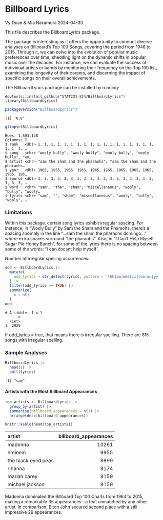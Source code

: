 # Billboard Lyrics
Vy Doan & Mia Nakamura
2024-04-30

This file describes the BillboardLyrics package.

The package is interesting as it offers the opportunity to conduct
diverse analyses on Billboard’s Top 100 Songs, covering the period from
1946 to 2015. Through it, we can delve into the evolution of popular
music preferences over time, shedding light on the dynamic shifts in
popular music over the decades. For instance, we can evaluate the
success of individual artists or bands by monitoring their frequency on
the Top 100 list, examining the longevity of their careers, and
discerning the impact of specific songs on their overall achievements.

The BillboardLyrics package can be installed by running:

    devtools::install_github("STAT231-S24/BillboardLyrics")
    library(BillboardLyrics)

``` r
packageVersion("BillboardLyrics")
```

    [1] '0.8'

``` r
glimpse(BillboardLyrics)
```

    Rows: 1,603,148
    Columns: 7
    $ rank   <dbl> 1, 1, 1, 1, 1, 1, 1, 1, 1, 1, 1, 1, 1, 1, 1, 1, 1, 1, 1, 1, 1, …
    $ song   <chr> "wooly bully", "wooly bully", "wooly bully", "wooly bully", "wo…
    $ artist <chr> "sam the sham and the pharaohs", "sam the sham and the pharaohs…
    $ year   <dbl> 1965, 1965, 1965, 1965, 1965, 1965, 1965, 1965, 1965, 1965, 196…
    $ source <dbl> 3, 3, 3, 3, 3, 3, 3, 3, 3, 3, 3, 3, 3, 3, 3, 3, 3, 3, 3, 3, 3, …
    $ word   <chr> "sam", "the", "sham", "miscellaneous", "wooly", "bully", "wooly…
    $ lyrics <chr> "sam", "", "sham", "miscellaneous", "wooly", "bully", "wooly", …

### **Limitations**

Within this package, certain song lyrics exhibit irregular spacing. For
instance, in “Wooly Bully” by Sam the Sham and the Pharaohs, there’s a
spacing anomaly in the line “…sam the sham the pharaohs domingo…” where
extra spaces surround “the pharaohs”. Also, in “I Can’t Help Myself
Sugar Pie Honey Bunch”, for some of the lyrics there is no spacing
between some of the words: “i can docant help myself”.

Number of irregular spelling occurrences:

``` r
odd <- BillboardLyrics |>
  mutate(
    odd_lyrics = str_detect(lyrics, pattern = "(hh|aa|eee|ii|ooo|uu|yy|sss)"),
  ) |>
  filter(odd_lyrics == TRUE) |>
  summarize(
    n = n()
  )
odd
```

    # A tibble: 1 × 1
          n
      <int>
    1  2929

If odd_lyrics = true, that means there is irregular spelling. There are
815 songs with irregular spelling.

### **Sample Analyses**

``` r
BillboardLyrics |>
  head(1) |>
  pull(lyrics)
```

    [1] "sam"

#### Artists with the Most Billboard Appearances

``` r
top_artists <- BillboardLyrics |>
  group_by(artist) |>
  summarise(billboard_appearances = n()) |>
  arrange(desc(billboard_appearances))

knitr::kable(head(top_artists))
```

| artist              | billboard_appearances |
|:--------------------|----------------------:|
| madonna             |                 10261 |
| eminem              |                  9955 |
| the black eyed peas |                  8899 |
| rihanna             |                  8174 |
| mariah carey        |                  8159 |
| michael jackson     |                  8159 |

Madonna dominated the Billboard Top 100 Charts from 1964 to 2015, making
a remarkable 35 appearances—a feat unmatched by any other artist. In
comparison, Elton John secured second place with a still impressive 29
appearances.
